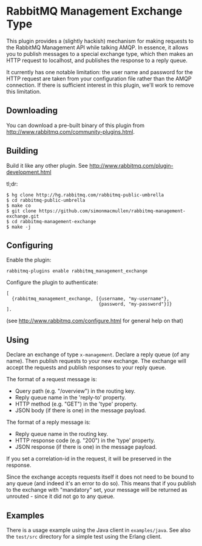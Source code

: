 # RabbitMQ Management Exchange Type

This plugin provides a (slightly hackish) mechanism for making
requests to the RabbitMQ Management API while talking AMQP. In
essence, it allows you to publish messages to a special exchange type,
which then makes an HTTP request to localhost, and publishes the
response to a reply queue.

It currently has one notable limitation: the user name and password
for the HTTP request are taken from your configuration file rather
than the AMQP connection. If there is sufficient interest in this
plugin, we'll work to remove this limitation.

## Downloading

You can download a pre-built binary of this plugin from
http://www.rabbitmq.com/community-plugins.html.

## Building

Build it like any other plugin. See
http://www.rabbitmq.com/plugin-development.html

tl;dr:

    $ hg clone http://hg.rabbitmq.com/rabbitmq-public-umbrella
    $ cd rabbitmq-public-umbrella
    $ make co
    $ git clone https://github.com/simonmacmullen/rabbitmq-management-exchange.git
    $ cd rabbitmq-management-exchange
    $ make -j

## Configuring

Enable the plugin:

    rabbitmq-plugins enable rabbitmq_management_exchange

Configure the plugin to authenticate:

    [
      {rabbitmq_management_exchange, [{username, "my-username"},
                                      {password, "my-password"}]}
    ].

(see http://www.rabbitmq.com/configure.html for general help on that)

## Using

Declare an exchange of type `x-management`. Declare a reply queue (of
any name). Then publish requests to your new exchange. The exchange
will accept the requests and publish responses to your reply queue.

The format of a request message is:

* Query path (e.g. "/overview") in the routing key.
* Reply queue name in the 'reply-to' property.
* HTTP method (e.g. "GET") in the 'type' property.
* JSON body (if there is one) in the message payload.

The format of a reply message is:

* Reply queue name in the routing key.
* HTTP response code (e.g. "200") in the 'type' property.
* JSON response (if there is one) in the message payload.

If you set a correlation-id in the request, it will be preserved in
the response.

Since the exchange accepts requests itself it does not need to be
bound to any queue (and indeed it's an error to do so). This means
that if you publish to the exchange with "mandatory" set, your message
will be returned as unrouted - since it did not go to any queue.

## Examples

There is a usage example using the Java client in `examples/java`. See
also the `test/src` directory for a simple test using the Erlang client.

